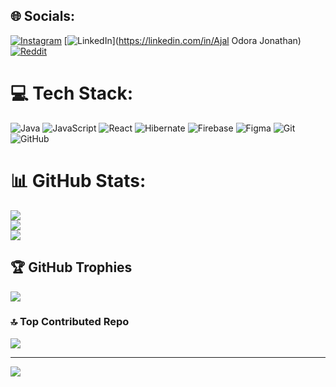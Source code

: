 
## 🌐 Socials:
[![Instagram](https://img.shields.io/badge/Instagram-%23E4405F.svg?logo=Instagram&logoColor=white)](https://instagram.com/ajalodora) [![LinkedIn](https://img.shields.io/badge/LinkedIn-%230077B5.svg?logo=linkedin&logoColor=white)](https://linkedin.com/in/Ajal Odora Jonathan) [![Reddit](https://img.shields.io/badge/Reddit-%23FF4500.svg?logo=Reddit&logoColor=white)](https://reddit.com/user/u/ODORA1) 

# 💻 Tech Stack:
![Java](https://img.shields.io/badge/java-%23ED8B00.svg?style=for-the-badge&logo=openjdk&logoColor=white) ![JavaScript](https://img.shields.io/badge/javascript-%23323330.svg?style=for-the-badge&logo=javascript&logoColor=%23F7DF1E) ![React](https://img.shields.io/badge/react-%2320232a.svg?style=for-the-badge&logo=react&logoColor=%2361DAFB) ![Hibernate](https://img.shields.io/badge/Hibernate-59666C?style=for-the-badge&logo=Hibernate&logoColor=white) ![Firebase](https://img.shields.io/badge/firebase-%23039BE5.svg?style=for-the-badge&logo=firebase) ![Figma](https://img.shields.io/badge/figma-%23F24E1E.svg?style=for-the-badge&logo=figma&logoColor=white) ![Git](https://img.shields.io/badge/git-%23F05033.svg?style=for-the-badge&logo=git&logoColor=white) ![GitHub](https://img.shields.io/badge/github-%23121011.svg?style=for-the-badge&logo=github&logoColor=white)
# 📊 GitHub Stats:
![](https://github-readme-stats.vercel.app/api?username=ODORA0&theme=dark&hide_border=false&include_all_commits=true&count_private=false)<br/>
![](https://github-readme-streak-stats.herokuapp.com/?user=ODORA0&theme=dark&hide_border=false)<br/>
![](https://github-readme-stats.vercel.app/api/top-langs/?username=ODORA0&theme=dark&hide_border=false&include_all_commits=true&count_private=false&layout=compact)

## 🏆 GitHub Trophies
![](https://github-profile-trophy.vercel.app/?username=ODORA0&theme=radical&no-frame=false&no-bg=false&margin-w=4)

### 🔝 Top Contributed Repo
![](https://github-contributor-stats.vercel.app/api?username=ODORA0&limit=5&theme=dark&combine_all_yearly_contributions=true)

---
[![](https://visitcount.itsvg.in/api?id=ODORA0&icon=8&color=13)](https://visitcount.itsvg.in)

<!-- Proudly created with GPRM ( https://gprm.itsvg.in ) -->
